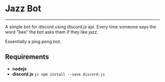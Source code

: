 # **Jazz Bot**
---
A simple bot for discord using discord.js api.
Every time someone says the word "bee" the bot asks them if they like jazz.

Essentially a ping pong bot.

## **Requirements**

 - **nodejs**
 - **discord.js**
    ```js npm install --save discord.js ```


